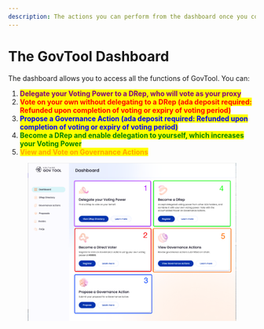 ```yaml
---
description: The actions you can perform from the dashboard once you connected your wallet
---
```


# The GovTool Dashboard

The dashboard allows you to access all the functions of GovTool. You can:

1. <mark style="color:purple;">**Delegate your Voting Power to a DRep, who will vote as your proxy**</mark>
2. <mark style="color:red;">**Vote on your own without delegating to a DRep (ada deposit required: Refunded upon completion of voting or expiry of voting period)**</mark>
3. <mark style="color:blue;">**Propose a Governance Action (ada deposit required: Refunded upon completion of voting or expiry of voting period)**</mark>
4. <mark style="color:green;">**Become a DRep and enable delegation to yourself, which increases your Voting Power**</mark>
5. <mark style="color:orange;">**View and Vote on Governance Actions**</mark>

<figure><img src="../../../.gitbook/assets/dashboard 01.png" alt=""><figcaption></figcaption></figure>
